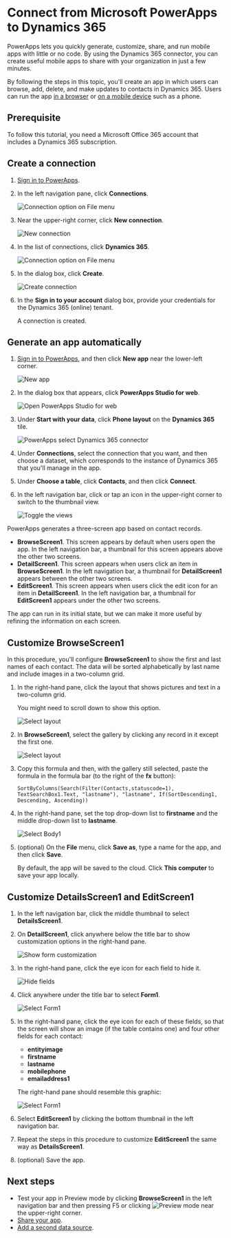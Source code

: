 <properties
	pageTitle="Overview of the Dynamics 365 connection | Microsoft PowerApps"
	description="Create an app for managing data in Dynamics 365"
	services=""
	suite="powerapps"
	documentationCenter="" 	
	authors="Mattp123"
	manager="anneta"
	editor=""
	tags="" />

<tags
ms.service="powerapps"
ms.devlang="na"
ms.topic="article"
ms.tgt_pltfrm="na"
ms.workload="na"
ms.date="01/31/2017"
ms.author="matp"/>

# Connect from Microsoft PowerApps to Dynamics 365 #
PowerApps lets you quickly generate, customize, share, and run mobile apps with little or no code. By using the Dynamics 365 connector, you can create useful mobile apps to share with your organization in just a few minutes.

By following the steps in this topic, you'll create an app in which users can browse, add, delete, and make updates to contacts in Dynamics 365. Users can run the app [in a browser](run-app-browser.md) or [on a mobile device](run-app-client.md) such as a phone.

## Prerequisite
To follow this tutorial, you need a Microsoft Office 365 account that includes a Dynamics 365 subscription.

## Create a connection
1. [Sign in to PowerApps](https://web.powerapps.com/).

1. In the left navigation pane, click **Connections**.

	![Connection option on File menu](.\media\connection-dynamics-crmonline\file-connections.png)

2. Near the upper-right corner, click **New connection**.

	![New connection](.\media\connection-dynamics-crmonline\new-connection.png)

3. In the list of connections, click **Dynamics 365**.

	![Connection option on File menu](.\media\connection-dynamics-crmonline\connection-d365.png)

1. In the dialog box, click **Create**.

	![Create connection](.\media\connection-dynamics-crmonline\create-connection.png)

4. In the **Sign in to your account** dialog box, provide your credentials for the Dynamics 365 (online) tenant.

	A connection is created.

## Generate an app automatically ##
1. [Sign in to PowerApps](https://web.powerapps.com/), and then click **New app** near the lower-left corner.

	![New app](.\media\connection-dynamics-crmonline\new-app.png)

3. In the dialog box that appears, click **PowerApps Studio for web**.

	![Open PowerApps Studio for web](.\media\connection-dynamics-crmonline\studio-for-web.png)

4. Under **Start with your data**, click **Phone layout** on the **Dynamics 365** tile.

	![PowerApps select Dynamics 365 connector](.\media\connection-dynamics-crmonline\phonelayout.png)

5. Under **Connections**, select the connection that you want, and then choose a dataset, which corresponds to the instance of Dynamics 365 that you'll manage in the app.

6. Under **Choose a table**, click **Contacts**, and then click **Connect**.

7. In the left navigation bar, click or tap an icon in the upper-right corner to switch to the thumbnail view. 

	![Toggle the views](./media/connection-dynamics-crmonline/toggle-view.png)

PowerApps generates a three-screen app based on contact records.

* **BrowseScreen1**. This screen appears by default when users open the app. In the left navigation bar, a thumbnail for this screen appears above the other two screens.
* **DetailScreen1**. This screen appears when users click an item in **BrowseScreen1**.  In the left navigation bar, a thumbnail for **DetailScreen1** appears between the other two screens.
* **EditScreen1**. This screen appears when users click the edit icon for an item in **DetailScreen1**. In the left navigation bar, a thumbnail for **EditScreen1** appears under the other two screens.

The app can run in its initial state, but we can make it more useful by refining the information on each screen.

## Customize BrowseScreen1 ##
In this procedure, you'll configure **BrowseScreen1** to show the first and last names of each contact. The data will be sorted alphabetically by last name and include images in a two-column grid.

1. In the right-hand pane, click the layout that shows pictures and text in a two-column grid.

	You might need to scroll down to show this option.

	![Select layout](.\media\connection-dynamics-crmonline\select-layout.png)

1. In **BrowseScreen1**, select the gallery by clicking any record in it except the first one.

	![Select layout](.\media\connection-dynamics-crmonline\select-gallery.png)

1. Copy this formula and then, with the gallery still selected, paste the formula in the formula bar (to the right of the **fx** button):

	`SortByColumns(Search(Filter(Contacts,statuscode=1), TextSearchBox1.Text, "lastname"), "lastname", If(SortDescending1, Descending, Ascending))`

1. In the right-hand pane, set the top drop-down list to **firstname** and the middle drop-down list to **lastname**.

	![Select Body1](.\media\connection-dynamics-crmonline\firstname-lastname.png)

7. (optional) On the **File** menu, click **Save as**, type a name for the app, and then click **Save**.

	By default, the app will be saved to the cloud. Click **This computer** to save your app locally.

## Customize DetailsScreen1 and EditScreen1 ##
1. In the left navigation bar, click the middle thumbnail to select **DetailsScreen1**.

2. On **DetailScreen1**, click anywhere below the title bar to show customization options in the right-hand pane.

	![Show form customization](.\media\connection-dynamics-crmonline\show-customization.png)

3. In the right-hand pane, click the eye icon for each field to hide it.

	![Hide fields](.\media\connection-dynamics-crmonline\hide-field.png)

1. Click anywhere under the title bar to select **Form1**.

	![Select Form1](.\media\connection-dynamics-crmonline\select-form1.png)

1. In the right-hand pane, click the eye icon for each of these fields, so that the screen will show an image (if the table contains one) and four other fields for each contact:

	- **entityimage**
	- **firstname**
	- **lastname**
	- **mobilephone**
	- **emailaddress1**

	The right-hand pane should resemble this graphic:

	![Select Form1](.\media\connection-dynamics-crmonline\show-fields.png)

1. Select **EditScreen1** by clicking the bottom thumbnail in the left navigation bar.

1. Repeat the steps in this procedure to customize **EditScreen1** the same way as **DetailsScreen1**.

7. (optional) Save the app.

## Next steps ##
- Test your app in Preview mode by clicking **BrowseScreen1** in the left navigation bar and then pressing F5 or clicking ![Preview mode](./media/connection-dynamics-crmonline/runpowerapp.png) near the upper-right corner.
- [Share your app](share-app.md).
- [Add a second data source](add-data-connection.md).
